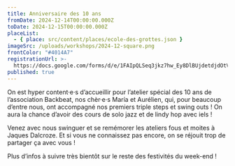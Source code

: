 ```yaml
---
title: Anniversaire des 10 ans
fromDate: 2024-12-14T00:00:00.000Z
toDate: 2024-12-15T00:00:00.000Z
placeList:
  - { place: src/content/places/ecole-des-grottes.json }
imageSrc: /uploads/workshops/2024-12-square.png
frontColor: "#4014A7"
registrationUrl: >-
  https://docs.google.com/forms/d/e/1FAIpQLSeq3jkz7hw_Ey8DlBUjdetdjdOtVirkWL-NCt90m-YnKDdKow/viewform?hl=fr
published: true
---
```


On est hyper content·e·s d’accueillir pour l’atelier spécial des 10 ans de l’association Backbeat, nos chèr·e·s María et Aurélien, qui, pour beaucoup d’entre nous, ont accompagné nos premiers triple steps et swing outs ! On aura la chance d’avoir des cours de solo jazz et de lindy hop avec iels !

Venez avec nous swinguer et se remémorer les ateliers fous et moites à Jaques Dalcroze. Et si vous ne connaissez pas encore, on se réjouit trop de partager ça avec vous !

Plus d’infos à suivre très bientôt sur le reste des festivités du week-end !

